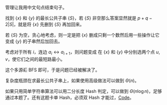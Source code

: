 管理让我用中文句点结束句子。

找到 $\{x\}$ 和 $\{y\}$ 的最长公共子串 $\{S\}$，若 $\{S\}$ 非空那么答案显然就是 $p+q-2|S|$，就是将 $\{x\}$ 先删到 $\{S\}$ 再加回来。

若 $\{S\}$ 为空，贪心地考虑，则一定是把 $\{x\}$ 删成只剩一个数然后用一些操作让它变成 $\{y\}$ 的子串然后加回去。

考虑对于所有 $i$，连边 $a_i\leftrightarrow a_{i+1}$，则问题变成 在 $\{x\}$ 和 $\{y\}$ 中分别选两个点 $u,v$，使它们之间的最短路最小。

这个多源~~汇~~ BFS 即可，于是问题已经被解决了。

复杂度瓶颈在求最长公共子串上，如果使用高级做法可以做到 $\Theta(n)$。

如果只用简单字符串算法可以用二分长度 Hash 判定，可以做到 $\Theta(n\log n)$，足够通过本题了。还有这题卡单 Hash，必须双 Hash 才能过，[Code](https://atcoder.jp/contests/arc151/submissions/36199618)。